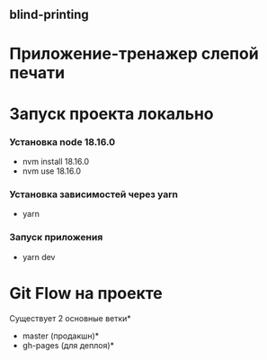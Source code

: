## blind-printing
# Приложение-тренажер слепой печати


# Запуск проекта локально

### Установка node 18.16.0
- nvm install 18.16.0
- nvm use 18.16.0

### Установка зависимостей через yarn
- yarn

### Запуск приложения 
- yarn dev

# Git Flow на проекте
Существует 2 основные ветки* 
- master (продакшн)*
- gh-pages (для деплоя)*

